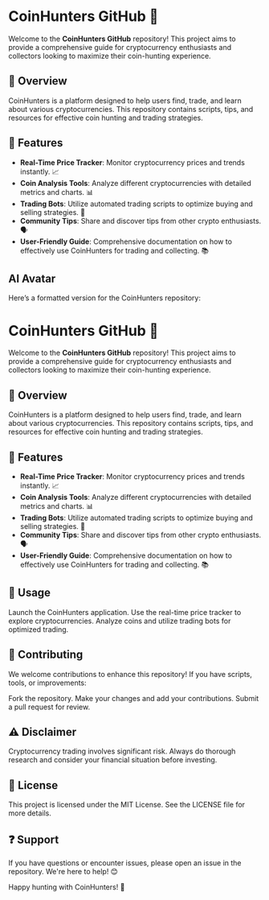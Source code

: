 # CoinHunters GitHub 🌟

Welcome to the **CoinHunters GitHub** repository! This project aims to provide a comprehensive guide for cryptocurrency enthusiasts and collectors looking to maximize their coin-hunting experience.

## 📌 Overview  
CoinHunters is a platform designed to help users find, trade, and learn about various cryptocurrencies. This repository contains scripts, tips, and resources for effective coin hunting and trading strategies.

## 🌟 Features  
- **Real-Time Price Tracker**: Monitor cryptocurrency prices and trends instantly. 📈  
- **Coin Analysis Tools**: Analyze different cryptocurrencies with detailed metrics and charts. 📊  
- **Trading Bots**: Utilize automated trading scripts to optimize buying and selling strategies. 🤖  
- **Community Tips**: Share and discover tips from other crypto enthusiasts. 🗣️  
- **User-Friendly Guide**: Comprehensive documentation on how to effectively use CoinHunters for trading and collecting. 📚

## AI Avatar
Here’s a formatted version for the CoinHunters repository:

# CoinHunters GitHub 🌟

Welcome to the **CoinHunters GitHub** repository! This project aims to provide a comprehensive guide for cryptocurrency enthusiasts and collectors looking to maximize their coin-hunting experience.

## 📌 Overview  
CoinHunters is a platform designed to help users find, trade, and learn about various cryptocurrencies. This repository contains scripts, tips, and resources for effective coin hunting and trading strategies.

## 🌟 Features  
- **Real-Time Price Tracker**: Monitor cryptocurrency prices and trends instantly. 📈  
- **Coin Analysis Tools**: Analyze different cryptocurrencies with detailed metrics and charts. 📊  
- **Trading Bots**: Utilize automated trading scripts to optimize buying and selling strategies. 🤖  
- **Community Tips**: Share and discover tips from other crypto enthusiasts. 🗣️  
- **User-Friendly Guide**: Comprehensive documentation on how to effectively use CoinHunters for trading and collecting. 📚

## 📖 Usage
Launch the CoinHunters application.
Use the real-time price tracker to explore cryptocurrencies.
Analyze coins and utilize trading bots for optimized trading.

## 🤝 Contributing
We welcome contributions to enhance this repository! If you have scripts, tools, or improvements:

Fork the repository.
Make your changes and add your contributions.
Submit a pull request for review.

## ⚠️ Disclaimer
Cryptocurrency trading involves significant risk. Always do thorough research and consider your financial situation before investing.

## 📜 License
This project is licensed under the MIT License. See the LICENSE file for more details.

## ❓ Support
If you have questions or encounter issues, please open an issue in the repository. We're here to help! 😊

Happy hunting with CoinHunters! 🌟